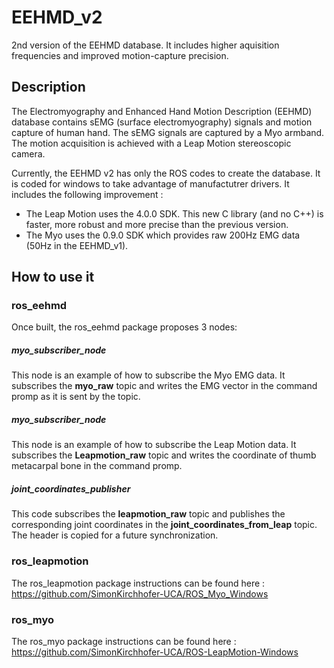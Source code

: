 # EEHMD_v2
2nd version of the EEHMD database. It includes higher aquisition frequencies and improved motion-capture precision.

## Description

The Electromyography and Enhanced Hand Motion Description (EEHMD) database contains sEMG (surface electromyography) signals and motion capture of human hand. The sEMG signals are captured by a Myo armband. The motion acquisition is achieved with a Leap Motion stereoscopic camera. 

Currently, the EEHMD v2 has only the ROS codes to create the database. It is coded for windows to take advantage of manufactutrer drivers. It includes the following improvement :

- The Leap Motion uses the 4.0.0 SDK. This new C library (and no C++) is faster, more robust and more precise than the previous version.
- The Myo uses the 0.9.0 SDK which provides raw 200Hz EMG data (50Hz in the EEHMD_v1).

## How to use it

### ros_eehmd

Once built, the ros_eehmd package proposes 3 nodes:

##### myo_subscriber_node
This node is an example of how to subscribe the Myo EMG data. It subscribes the **myo_raw** topic and writes the EMG vector in the command promp as it is sent by the topic.

##### myo_subscriber_node
This node is an example of how to subscribe the Leap Motion data. It subscribes the **Leapmotion_raw** topic and writes the coordinate of thumb metacarpal bone in the command promp.

##### joint_coordinates_publisher
This code subscribes the **leapmotion_raw** topic and publishes the corresponding joint coordinates in the **joint_coordinates_from_leap** topic. The header is copied for a future synchronization.

### ros_leapmotion

The ros_leapmotion package instructions can be found here : https://github.com/SimonKirchhofer-UCA/ROS_Myo_Windows

### ros_myo

The ros_myo package instructions can be found here : https://github.com/SimonKirchhofer-UCA/ROS-LeapMotion-Windows

